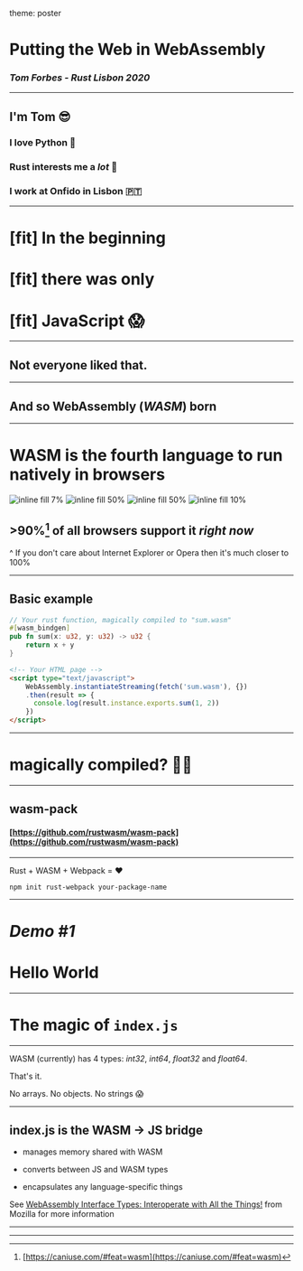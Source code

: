 theme: poster

# Putting the Web in WebAssembly

### *Tom Forbes - Rust Lisbon 2020*

---

## I'm Tom 😎

### I love Python 🐍

### Rust interests me a *lot* 🦀

### I work at Onfido in Lisbon️ 🇵🇹

---

# [fit] In the beginning

# [fit] there was only

# [fit] JavaScript 😱

--- 

## Not everyone liked that.

---

## And so WebAssembly (*WASM*) born

---

# WASM is the fourth language to run natively in browsers

![inline fill 7%](./images/html.png) ![inline fill 50%](./images/css.jpg) ![inline fill 50%](./images/js.png) ![inline fill 10%](./images/wasm.png)

## >90%[^1] of all browsers support it *right now*

[^1]: [https://caniuse.com/#feat=wasm](https://caniuse.com/#feat=wasm)

^ If you don't care about Internet Explorer or Opera then it's much closer to 100%

---

## Basic example

```rust
// Your rust function, magically compiled to "sum.wasm"
#[wasm_bindgen]
pub fn sum(x: u32, y: u32) -> u32 {
    return x + y
}
```

```html
<!-- Your HTML page -->
<script type="text/javascript">
    WebAssembly.instantiateStreaming(fetch('sum.wasm'), {})
    .then(result => {
      console.log(result.instance.exports.sum(1, 2))
    })
</script>
```

---

# magically compiled? 🧙‍♀️

---

## wasm-pack

#### [https://github.com/rustwasm/wasm-pack](https://github.com/rustwasm/wasm-pack)

---

Rust + WASM + Webpack = ❤️

`npm init rust-webpack your-package-name`

---

# *Demo #1*

# Hello World

---

# The magic of `index.js`

---

WASM (currently) has 4 types: *int32*, *int64*, *float32* and *float64*.

That's it.

No arrays. No objects. No strings 😱

---

## index.js is the WASM -> JS bridge

* manages memory shared with WASM

* converts between JS and WASM types

* encapsulates any language-specific things


See [WebAssembly Interface Types: Interoperate with All the Things!](https://hacks.mozilla.org/2019/08/webassembly-interface-types/) 
from Mozilla for more information

---


---